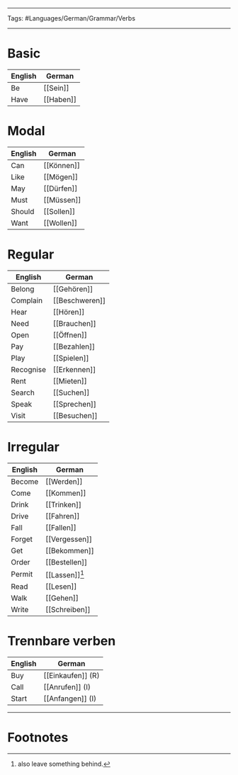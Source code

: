 ___
Tags: #Languages/German/Grammar/Verbs 
___
# Basic 
English | German
------------ | ------------
Be | [[Sein]]
Have | [[Haben]]

# Modal
English | German
------------ | ------------
Can | [[Können]]
Like | [[Mögen]]
May | [[Dürfen]]
Must | [[Müssen]]
Should | [[Sollen]]
Want | [[Wollen]]

# Regular
English | German
------------ | ------------
Belong | [[Gehören]]
Complain | [[Beschweren]]
Hear | [[Hören]]
Need | [[Brauchen]]
Open | [[Öffnen]]
Pay | [[Bezahlen]]
Play | [[Spielen]]
Recognise | [[Erkennen]]
Rent | [[Mieten]]
Search | [[Suchen]]
Speak | [[Sprechen]]
Visit | [[Besuchen]]

# Irregular
English | German
------------ | ------------
Become | [[Werden]]
Come | [[Kommen]]
Drink | [[Trinken]]
Drive | [[Fahren]]
Fall | [[Fallen]]
Forget | [[Vergessen]]
Get | [[Bekommen]]
Order | [[Bestellen]]
Permit | [[Lassen]][^1] 
Read  | [[Lesen]]
Walk | [[Gehen]]
Write | [[Schreiben]]


# Trennbare verben
English | German
------------ | ------------
Buy | [[Einkaufen]] (R)
Call | [[Anrufen]] (I)
Start | [[Anfangen]] (I)

---
# Footnotes
[^1]: also leave something behind.